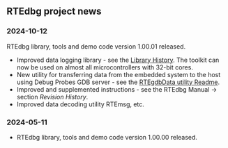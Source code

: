 ## **RTEdbg project news**

### 2024-10-12
RTEdbg library, tools and demo code version 1.00.01 released.
* Improved data logging library - see the [Library History](https://github.com/RTEdbg/RTElib/blob/master/History.md). The toolkit can now be used on almost all microcontrollers with 32-bit cores.
* New utility for transferring data from the embedded system to the host using Debug Probes GDB server - see the [RTEgdbData utility Readme](https://github.com/RTEdbg/RTEgdbData/blob/master/Readme.md).
* Improved and supplemented instructions - see the RTEdbg Manual &rarr; section *Revision History*.
* Improved data decoding utility RTEmsg, etc.
### 2024-05-11
* RTEdbg library, tools and demo code version 1.00.00 released.
<br>
